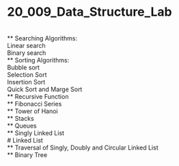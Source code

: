 # 20_009_Data_Structure_Lab
<br>
** Searching Algorithms:
<br>
Linear search
<br>
Binary search
<br>
** Sorting Algorithms:
<br>
Bubble sort
<br>
Selection Sort
<br>
Insertion Sort
<br>
 Quick Sort and Marge Sort
 <br>
** Recursive Function
<br>
** Fibonacci Series
<br>
** Tower of Hanoi
<br>
** Stacks
<br>
** Queues
<br>
** Singly Linked List
<br>
# Linked List
<br>
** Traversal of Singly, Doubly and Circular Linked List
<br>
** Binary Tree
